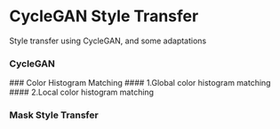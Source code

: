 # CycleGAN Style Transfer
Style transfer using CycleGAN, and some adaptations

### CycleGAN
<link href="https://github.com/junyanz/CycleGAN" rel="stylesheet">
### Color Histogram Matching
#### 1.Global color histogram matching
#### 2.Local color histogram matching

### Mask Style Transfer
